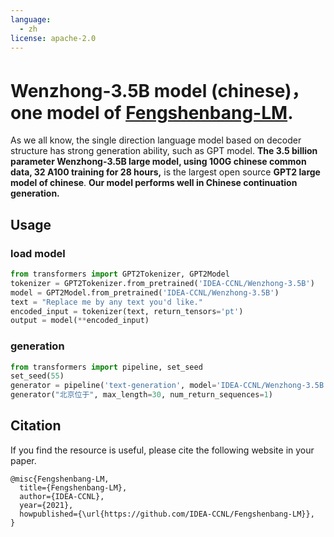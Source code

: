 ```yaml
---
language: 
  - zh
license: apache-2.0
---
```

# Wenzhong-3.5B model (chinese)，one model of [Fengshenbang-LM](https://github.com/IDEA-CCNL/Fengshenbang-LM).
As we all know, the single direction language model based on decoder structure has strong generation ability, such as GPT model. **The 3.5 billion parameter Wenzhong-3.5B large model, using 100G chinese common data, 32 A100 training for 28 hours,** is the largest open source **GPT2 large model of chinese**. **Our model performs well in Chinese continuation generation.**

## Usage

### load model
```python 
from transformers import GPT2Tokenizer, GPT2Model
tokenizer = GPT2Tokenizer.from_pretrained('IDEA-CCNL/Wenzhong-3.5B')
model = GPT2Model.from_pretrained('IDEA-CCNL/Wenzhong-3.5B')
text = "Replace me by any text you'd like."
encoded_input = tokenizer(text, return_tensors='pt')
output = model(**encoded_input)
```
### generation
```python
from transformers import pipeline, set_seed
set_seed(55)
generator = pipeline('text-generation', model='IDEA-CCNL/Wenzhong-3.5B')
generator("北京位于", max_length=30, num_return_sequences=1)

```

## Citation
If you find the resource is useful, please cite the following website in your paper.
```
@misc{Fengshenbang-LM,
  title={Fengshenbang-LM},
  author={IDEA-CCNL},
  year={2021},
  howpublished={\url{https://github.com/IDEA-CCNL/Fengshenbang-LM}},
}
```